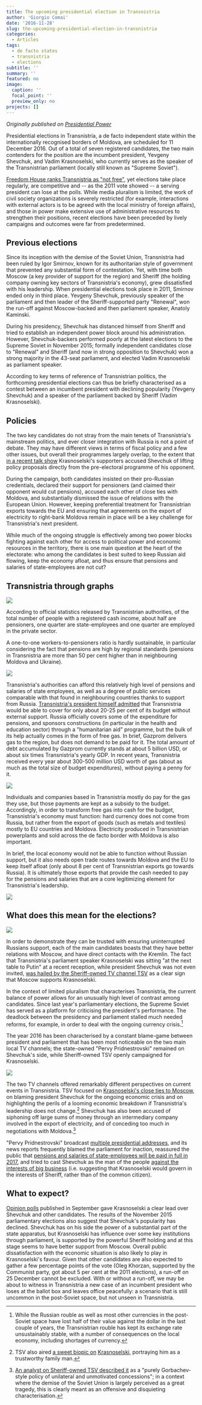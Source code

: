 ```yaml
---
title: The upcoming presidential election in Transnistria
author: 'Giorgio Comai'
date: '2016-11-28'
slug: the-upcoming-presidential-election-in-transnistria
categories:
  - Articles
tags:
  - de facto states
  - transnistria
  - elections
subtitle: ''
summary: ''
featured: no
image:
  caption: ''
  focal_point: ''
  preview_only: no
projects: []
---
```



*Originally published on [Presidential Power](http://presidential-power.com/?p=5667 "Link a Presidential Power")*

Presidential elections in Transnistria, a de facto independent state within the internationally recognised borders of Moldova, are scheduled for 11 December 2016. Out of a total of seven registered candidates, the two main contenders for the position are the incumbent president, Yevgeny Shevchuk, and Vadim Krasnoselski, who currently serves as the speaker of the Transnistrian parliament (locally still known as "Supreme Soviet").

[Freedom House ranks Transnistria as "not free"](https://freedomhouse.org/report/freedom-world/2016/transnistria), yet elections take place regularly, are competitive and -- as the 2011 vote showed -- a serving president can lose at the polls. While media pluralism is limited, the work of civil society organizations is severely restricted (for example, interactions with external actors is to be agreed with the local ministry of foreign affairs), and those in power make extensive use of administrative resources to strengthen their positions, recent elections have been preceded by lively campaigns and outcomes were far from predetermined.

## Previous elections

Since its inception with the demise of the Soviet Union, Transnistria had been ruled by Igor Smirnov, known for its authoritarian style of government that prevented any substantial form of contestation. Yet, with time both Moscow (a key provider of support for the region) and Sheriff (the holding company owning key sectors of Transnistria's economy), grew dissatisfied with his leadership. When presidential elections took place in 2011, Smirnov ended only in third place. Yevgeny Shevchuk, previously speaker of the parliament and then leader of the Sheriff-supported party "Renewal", won the run-off against Moscow-backed and then parliament speaker, Anatoly Kaminski.

During his presidency, Shevchuk has distanced himself from Sheriff and tried to establish an independent power block around his administration. However, Shevchuk-backers performed poorly at the latest elections to the Supreme Soviet in November 2015; formally independent candidates close to "Renewal" and Sheriff (and now in strong opposition to Shevchuk) won a strong majority in the 43-seat parliament, and elected Vadim Krasnoselski as parliament speaker.

According to key terms of reference of Transnistrian politics, the forthcoming presidential elections can thus be briefly characterised as a contest between an incumbent president with declining popularity (Yevgeny Shevchuk) and a speaker of the parliament backed by Sheriff (Vadim Krasnoselski).

## Policies

The two key candidates do not stray from the main tenets of Transnistria's mainstream politics, and ever closer integration with Russia is not a point of debate. They may have different views in terms of fiscal policy and a few other issues, but overall their programmes largely overlap, to the extent that [in a recent talk show](https://www.youtube.com/watch?v=J6I5qtbumaQ) Krasnoselski's supporters accused Shevchuk of lifting policy proposals directly from the pre-electoral programme of his opponent.

During the campaign, both candidates insisted on their pro-Russian credentials, declared their support for pensioners (and claimed their opponent would cut pensions), accused each other of close ties with Moldova, and substantially dismissed the issue of relations with the European Union. However, keeping preferential treatment for Transnistrian exports towards the EU and ensuring that agreements on the export of electricity to right-bank Moldova remain in place will be a key challenge for Transnistria's next president.

While much of the ongoing struggle is effectively among two power blocks fighting against each other for access to political power and economic resources in the territory, there is one main question at the heart of the electorate: who among the candidates is best suited to keep Russian aid flowing, keep the economy afloat, and thus ensure that pensions and salaries of state-employees are not cut?

## Transnistria through graphs

![](cashIncomePMRpie.png)

According to official statistics released by Transnistrian authorities, of the total number of people with a registered cash income, about half are pensioners, one quarter are state-employees and one quarter are employed in the private sector.

A one-to-one workers-to-pensioners ratio is hardly sustainable, in particular considering the fact that pensions are high by regional standards (pensions in Transnistria are more than 50 per cent higher than in neighbouring Moldova and Ukraine).

![](pensionsTransnistriaComparison.png)

Transnistria's authorities can afford this relatively high level of pensions and salaries of state employees, as well as a degree of public services comparable with that found in neighbouring countries thanks to support from Russia. [Transnistria's president himself admitted](http://novostipmr.com/ru/news/13-03-05/glava-pridnestrovya-my-hotim-rasschityvatsya-v-rossiyskih-rublyah) that Transnistria would be able to cover for only about 20-25 per cent of its budget without external support. Russia officially covers some of the expenditure for pensions, and sponsors constructions (in particular in the health and education sector) through a "humanitarian aid" programme, but the bulk of its help actually comes in the form of free gas. In brief, Gazprom delivers gas to the region, but does not demand to be paid for it. The total amount of debt accumulated by Gazprom currently stands at about 5 billion USD, or about six times Transnistria's yearly GDP. In recent years, Transnistria received every year about 300-500 million USD worth of gas (about as much as the total size of budget expenditures), without paying a penny for it.

![](transnistriaBudgetGasAid.png)

Individuals and companies based in Transnistria mostly do pay for the gas they use, but those payments are kept as a subsidy to the budget. Accordingly, in order to transform free gas into cash for the budget, Transnistria's economy must function: hard currency does not come from Russia, but rather from the export of goods (such as metals and textiles) mostly to EU countries and Moldova. Electricity produced in Transnistrian powerplants and sold across the de facto border with Moldova is also important.

In brief, the local economy would not be able to function without Russian support, but it also needs open trade routes towards Moldova and the EU to keep itself afloat (only about 8 per cent of Transnistrian exports go towards Russia). It is ultimately those exports that provide the cash needed to pay for the pensions and salaries that are a core legitimizing element for Transnistria's leadership.

![](exportPMRshareArea.png)

## What does this mean for the elections?

![](dinner-with-Putin.jpg) 

In order to demonstrate they can be trusted with ensuring uninterrupted Russians support, each of the main candidates boasts that they have better relations with Moscow, and have direct contacts with the Kremlin. The fact that Transnistria's parliament speaker Krasnoselski was sitting "at the next table to Putin" at a recent reception, while president Shevchuk was not even invited, [was hailed by the Sheriff-owned TV channel TSV](https://www.youtube.com/watch?v=ZtROZZWFMmk) as a clear sign that Moscow supports Krasnoselski.

In the context of limited pluralism that characterises Transnistria, the current balance of power allows for an unusually high level of contrast among candidates. Since last year's parliamentary elections, the Supreme Soviet has served as a platform for criticising the president's performance. The deadlock between the presidency and parliament stalled much needed reforms, for example, in order to deal with the ongoing currency crisis.[^1]

The year 2016 has been characterised by a constant blame-game between president and parliament that has been most noticeable on the two main local TV channels; the state-owned "Pervy Pridnestrovski" remained on Shevchuk's side, while Sheriff-owned TSV openly campaigned for Krasnoselski.

![](YouTubeMentionsTransnistria.png)

The two TV channels offered remarkably different perspectives on current events in Transnistria. TSV focused on [Krasnoselski's close ties to Moscow](https://www.youtube.com/watch?v=irdoOisyewc), on blaming president Shevchuk for the ongoing economic crisis and on highlighting the perils of a looming economic breakdown if Transnistria's leadership does not change.[^2] Shevchuk has also been accused of siphoning off large sums of money through an intermediary company involved in the export of electricity, and of conceding too much in negotiations with Moldova.[^3]

"Pervy Pridnestrovski" broadcast [multiple presidential addresses](https://www.youtube.com/results?search_query=%D0%9E%D0%B1%D1%80%D0%B0%D1%89%D0%B5%D0%BD%D0%B8%D0%B5+%D0%9F%D1%80%D0%B5%D0%B7%D0%B8%D0%B4%D0%B5%D0%BD%D1%82%D0%B0+%D0%9F%D0%9C%D0%A0+%D0%95%D0%B2%D0%B3%D0%B5%D0%BD%D0%B8%D1%8F+%D0%92%D0%B0%D1%81%D0%B8%D0%BB%D1%8C%D0%B5%D0%B2%D0%B8%D1%87%D0%B0+%D0%A8%D0%B5%D0%B2%D1%87%D1%83%D0%BA%D0%B0), and its news reports frequently blamed the parliament for inaction, reassured the public that [pensions and salaries of state-employees will be paid in full in 2017](https://www.youtube.com/watch?v=0Uq-rFbD_u8), and tried to cast Shevchuk as the man of the people [against the interests of big business](https://www.youtube.com/watch?v=ltvEtnUlyVY) (i.e. suggesting that Krasnoselski would govern in the interests of Sheriff, rather than of the common citizen).

## What to expect?

[Opinion polls](http://wciom.ru/index.php?id=236&uid=115850) published in September gave Krasnoselski a clear lead over Shevchuk and other candidates. The results of the November 2015 parliamentary elections also suggest that Shevchuk's popularity has declined. Shevchuk has on his side the power of a substantial part of the state apparatus, but Krasnoselski has influence over some key institutions through parliament, is supported by the powerful Sheriff holding and at this stage seems to have better support from Moscow. Overall public dissatisfaction with the economic situation is also likely to play in Krasnoselski's favour. Given that other candidates are also expected to gather a few percentage points of the vote (Oleg Khorzan, supported by the Communist party, got about 5 per cent at the 2011 elections), a run-off on 25 December cannot be excluded. With or without a run-off, we may be about to witness in Transnistria a new case of an incumbent president who loses at the ballot box and leaves office peacefully: a scenario that is still uncommon in the post-Soviet space, but not unseen in  Transnistria.

[^1]: While the Russian rouble as well as most other currencies in the post-Soviet space have lost half of their value against the dollar in the last couple of years, the Transnistrian rouble has kept its exchange rate unsustainably stable, with a number of consequences on the local economy, including shortages of currency.
[^2]: TSV also aired [a sweet biopic o](https://www.youtube.com/watch?v=n0QuA-XYrbY)[n](https://www.youtube.com/watch?v=n0QuA-XYrbY) [Krasnoselski](https://www.youtube.com/watch?v=n0QuA-XYrbY), portraying him as a trustworthy family man.
[^3]: [An analyst on Sheriff-owned TSV described it](https://youtu.be/plykQeOQfzE?t=2m50s) as a "purely Gorbachev-style policy of unilateral and unmotivated concessions"; in a context where the demise of the Soviet Union is largely perceived as a great tragedy, this is clearly meant as an offensive and disquieting characterisation.